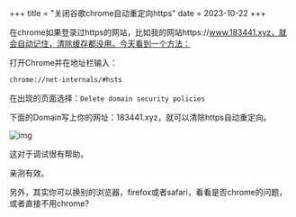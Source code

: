 +++
title = "关闭谷歌chrome自动重定向https"
date = 2023-10-22
+++


在chrome如果登录过https的网站，比如我的网站https://www.183441.xyz，就会自动记住，清除缓存都没用。今天看到一个方法：

打开Chrome并在地址栏输入：

```bash
chrome://net-internals/#hsts
```

在出现的页面选择：`Delete domain security policies`

下面的Domain写上你的网址：183441.xyz，就可以清除https自动重定向。

![img](https://linxz-aliyun.oss-cn-shenzhen.aliyuncs.com/images/https-chrome-setup.png)

这对于调试很有帮助。

亲测有效。

另外，其实你可以换别的浏览器，firefox或者safari，看看是否chrome的问题，或者直接不用chrome?

